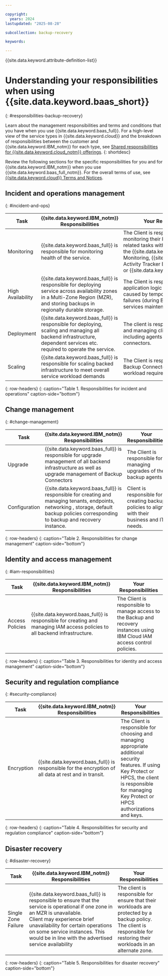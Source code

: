```yaml
---

copyright:
  years: 2024
lastupdated: "2025-08-28"

subcollection: backup-recovery

keywords:

---
```


{{site.data.keyword.attribute-definition-list}}

# Understanding your responsibilities when using {{site.data.keyword.baas_short}}
{: #responsibilities-backup-recovery}

Learn about the management responsibilities and terms and conditions that you have when you use {{site.data.keyword.baas_full}}. For a high-level view of the service types in {{site.data.keyword.cloud}} and the breakdown of responsibilities between the customer and {{site.data.keyword.IBM_notm}} for each type, see [Shared responsibilities for {{site.data.keyword.cloud_notm}} offerings](/docs/overview?topic=overview-shared-responsibilities).
{: shortdesc}

Review the following sections for the specific responsibilities for you and for {{site.data.keyword.IBM_notm}} when you use {{site.data.keyword.baas_full_notm}}. For the overall terms of use, see [{{site.data.keyword.cloud}} Terms and Notices](/docs/overview/terms-of-use?topic=overview-terms).


## Incident and operations management
{: #incident-and-ops}

| Task | {{site.data.keyword.IBM_notm}} Responsibilities | Your Responsibilities |
|----------|-----------------------|--------|
|Monitoring|{{site.data.keyword.baas_full}} is responsible for monitoring health of the service.|The Client is responsible for monitoring their backup and recovery related tasks with the {{site.data.keyword.cloud}} Monitoring, {{site.data.keyword.cloud}} Activity Tracker Event Routing, or {{site.data.keyword.cloud}} Logs.|
|High Availability|{{site.data.keyword.baas_full}} is responsible for deploying service across availability zones in a Multi-Zone Region (MZR), and storing backups in regionally durable storage.|The Client is responsible for designing application logic to retry connections caused by temporary connection failures (during Backup and Recovery services maintenance and updates).|
|Deployment|{{site.data.keyword.baas_full}} is responsible for deploying, scaling and managing  all backend infrastructure, dependent services etc. required to operate the service.|The client is responsible for deploying and managing client side components including agents and  Backup connectors.|
|Scaling|{{site.data.keyword.baas_full}} is responsible for scaling backed infrastructure to meet overall service workload demands|The Client is responsible for scaling Backup Connectors to meet backup workload requirements|
{: row-headers}
{: caption="Table 1. Responsibilities for incident and operations" caption-side="bottom"}

## Change management
{: #change-management}

| Task | {{site.data.keyword.IBM_notm}} Responsibilities | Your Responsibilities |
|----------|-----------------------|--------|
|Upgrade|{{site.data.keyword.baas_full}} is responsible for upgrade management of all backend infrastructure as well as upgrade management of Backup Connectors|The Client is responsible for managing upgrades of the backup agents|
|Configuration|{{site.data.keyword.baas_full}} is responsible for creating and managing tenants, endpoints, networking , storage, default backup policies corresponding to backup and recovery instance.|Client is responsible for creating backup policies to align with their business and IT needs.|
{: row-headers}
{: caption="Table 2. Responsibilities for change management" caption-side="bottom"}

## Identity and access management
{: #iam-responsibilities}

| Task | {{site.data.keyword.IBM_notm}} Responsibilities | Your Responsibilities |
|----------|-----------------------|--------|
|Access Policies|{{site.data.keyword.baas_full}} is responsible for creating and managing IAM access policies to all backend infrastructure.|The Client is responsible to manage access to the Backup and recovery instances using IBM Cloud IAM access control policies.|
{: row-headers}
{: caption="Table 3. Responsibilities for identity and access management" caption-side="bottom"}

## Security and regulation compliance
{: #security-compliance}

| Task | {{site.data.keyword.IBM_notm}} Responsibilities | Your Responsibilities |
|----------|-----------------------|--------|
|Encryption|{{site.data.keyword.baas_full}} is responsible for the encryption of all data at rest and in transit.|The Client is responsible for choosing and managing appropriate additional security features. If using Key Protect or HPCS, the client is responsible for managing Key Protect or HPCS authorizations and keys.|
{: row-headers}
{: caption="Table 4. Responsibilities for security and regulation compliance" caption-side="bottom"}

## Disaster recovery
{: #disaster-recovery}

| Task | {{site.data.keyword.IBM_notm}} Responsibilities | Your Responsibilities |
|----------|-----------------------|--------|
|Single Zone Failure|{{site.data.keyword.baas_full}} is responsible to ensure that the service is operational if one zone in an MZR is unavailable. <br>Client may experience brief unavailability for certain operations on some service instances. This would be in line with  the advertised service availability|The client is responsible for ensure that their workloads are protected by a backup policy.<br>The client is responsible for restoring their workloads in an alternate zone.|
{: row-headers}
{: caption="Table 5. Responsibilities for disaster recovery" caption-side="bottom"}
